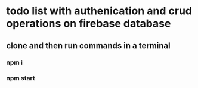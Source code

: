 # todo list with authenication and crud operations on firebase database

## clone and then run commands in a terminal
### npm i
### npm start